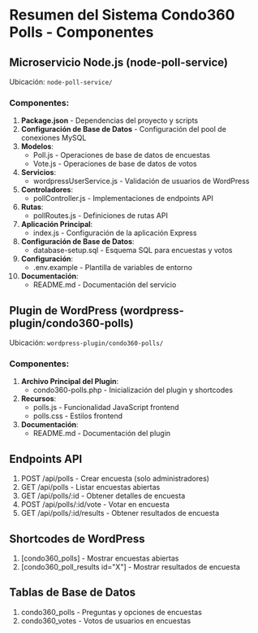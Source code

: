 # Resumen del Sistema Condo360 Polls - Componentes

## Microservicio Node.js (node-poll-service)

Ubicación: `node-poll-service/`

### Componentes:
1. **Package.json** - Dependencias del proyecto y scripts
2. **Configuración de Base de Datos** - Configuración del pool de conexiones MySQL
3. **Modelos**:
   - Poll.js - Operaciones de base de datos de encuestas
   - Vote.js - Operaciones de base de datos de votos
4. **Servicios**:
   - wordpressUserService.js - Validación de usuarios de WordPress
5. **Controladores**:
   - pollController.js - Implementaciones de endpoints API
6. **Rutas**:
   - pollRoutes.js - Definiciones de rutas API
7. **Aplicación Principal**:
   - index.js - Configuración de la aplicación Express
8. **Configuración de Base de Datos**:
   - database-setup.sql - Esquema SQL para encuestas y votos
9. **Configuración**:
   - .env.example - Plantilla de variables de entorno
10. **Documentación**:
    - README.md - Documentación del servicio

## Plugin de WordPress (wordpress-plugin/condo360-polls)

Ubicación: `wordpress-plugin/condo360-polls/`

### Componentes:
1. **Archivo Principal del Plugin**:
   - condo360-polls.php - Inicialización del plugin y shortcodes
2. **Recursos**:
   - polls.js - Funcionalidad JavaScript frontend
   - polls.css - Estilos frontend
3. **Documentación**:
   - README.md - Documentación del plugin

## Endpoints API

1. POST /api/polls - Crear encuesta (solo administradores)
2. GET /api/polls - Listar encuestas abiertas
3. GET /api/polls/:id - Obtener detalles de encuesta
4. POST /api/polls/:id/vote - Votar en encuesta
5. GET /api/polls/:id/results - Obtener resultados de encuesta

## Shortcodes de WordPress

1. [condo360_polls] - Mostrar encuestas abiertas
2. [condo360_poll_results id="X"] - Mostrar resultados de encuesta

## Tablas de Base de Datos

1. condo360_polls - Preguntas y opciones de encuestas
2. condo360_votes - Votos de usuarios en encuestas